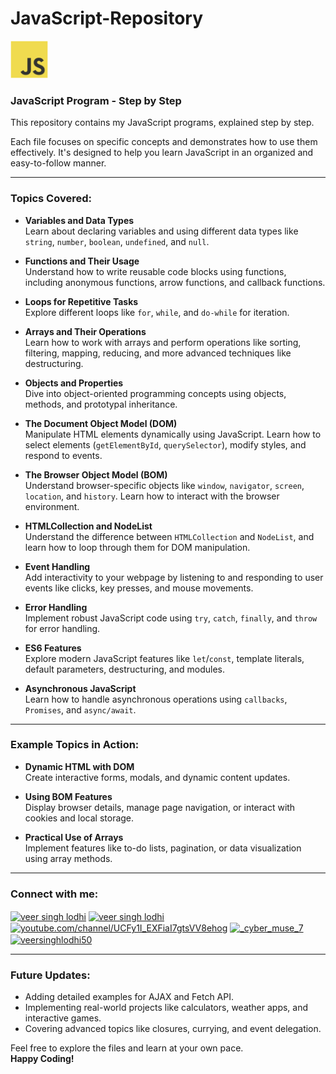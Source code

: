 # JavaScript-Repository

<a href="https://developer.mozilla.org/en-US/docs/Web/JavaScript" target="_blank" rel="noreferrer"> <img src="https://raw.githubusercontent.com/devicons/devicon/master/icons/javascript/javascript-original.svg" alt="javascript" width="60" height="60" /> </a>

### JavaScript Program - Step by Step

This repository contains my JavaScript programs, explained step by step.

Each file focuses on specific concepts and demonstrates how to use them effectively. It's designed to help you learn JavaScript in an organized and easy-to-follow manner.

---

### Topics Covered:

- **Variables and Data Types**  
  Learn about declaring variables and using different data types like `string`, `number`, `boolean`, `undefined`, and `null`.

- **Functions and Their Usage**  
  Understand how to write reusable code blocks using functions, including anonymous functions, arrow functions, and callback functions.

- **Loops for Repetitive Tasks**  
  Explore different loops like `for`, `while`, and `do-while` for iteration.

- **Arrays and Their Operations**  
  Learn how to work with arrays and perform operations like sorting, filtering, mapping, reducing, and more advanced techniques like destructuring.

- **Objects and Properties**  
  Dive into object-oriented programming concepts using objects, methods, and prototypal inheritance.

- **The Document Object Model (DOM)**  
  Manipulate HTML elements dynamically using JavaScript. Learn how to select elements (`getElementById`, `querySelector`), modify styles, and respond to events.

- **The Browser Object Model (BOM)**  
  Understand browser-specific objects like `window`, `navigator`, `screen`, `location`, and `history`. Learn how to interact with the browser environment.

- **HTMLCollection and NodeList**  
  Understand the difference between `HTMLCollection` and `NodeList`, and learn how to loop through them for DOM manipulation.

- **Event Handling**  
  Add interactivity to your webpage by listening to and responding to user events like clicks, key presses, and mouse movements.

- **Error Handling**  
  Implement robust JavaScript code using `try`, `catch`, `finally`, and `throw` for error handling.

- **ES6 Features**  
  Explore modern JavaScript features like `let`/`const`, template literals, default parameters, destructuring, and modules.

- **Asynchronous JavaScript**  
  Learn how to handle asynchronous operations using `callbacks`, `Promises`, and `async/await`.

---

### Example Topics in Action:

- **Dynamic HTML with DOM**  
  Create interactive forms, modals, and dynamic content updates.

- **Using BOM Features**  
  Display browser details, manage page navigation, or interact with cookies and local storage.

- **Practical Use of Arrays**  
  Implement features like to-do lists, pagination, or data visualization using array methods.

---

<h3 align="left">Connect with me:</h3>
<p align="left">
<a href="https://x.com/veerSin22816021?t=o3hZnstGiN8U_nOjQWEqhw&s=09" target="blank"><img align="center" src="https://raw.githubusercontent.com/rahuldkjain/github-profile-readme-generator/master/src/images/icons/Social/twitter.svg" alt="veer singh lodhi" height="30" width="40" /></a>
<a href="https://www.linkedin.com/in/veer-singh-lodhi-6786aa325?utm_source=share&utm_campaign=share_via&utm_content=profile&utm_medium=android_app" target="blank"><img align="center" src="https://raw.githubusercontent.com/rahuldkjain/github-profile-readme-generator/master/src/images/icons/Social/linked-in-alt.svg" alt="veer singh lodhi" height="30" width="40" /></a>
<a href="https://youtube.com//channel//UCFy1I_EXFiaI7gtsVV8ehog" target="blank"><img align="center" src="https://raw.githubusercontent.com/rahuldkjain/github-profile-readme-generator/master/src/images/icons/Social/youtube.svg" alt="youtube.com/channel/UCFy1I_EXFiaI7gtsVV8ehog" height="30" width="40" /></a>
<a href="https://instagram.com/_cyber_muse_7" target="blank"><img align="center" src="https://raw.githubusercontent.com/rahuldkjain/github-profile-readme-generator/master/src/images/icons/Social/instagram.svg" alt="_cyber_muse_7" height="30" width="40" /></a>
<a href="https://www.leetcode.com/veersinghlodhi50" target="blank"><img align="center" src="https://raw.githubusercontent.com/rahuldkjain/github-profile-readme-generator/master/src/images/icons/Social/leet-code.svg" alt="veersinghlodhi50" height="40" width="40" /></a>
</p>

---

### Future Updates:

- Adding detailed examples for AJAX and Fetch API.
- Implementing real-world projects like calculators, weather apps, and interactive games.
- Covering advanced topics like closures, currying, and event delegation.

Feel free to explore the files and learn at your own pace.  
**Happy Coding!**
